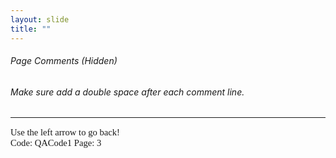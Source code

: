 ```yaml
---
layout: slide
title: ""
---
```

###### Page Comments (Hidden) 

[//]: # (This may be the most platform independent comment)
[//]: # (https://stackoverflow.com/questions/4823468/comments-in-markdown)
[//]: # (and another comment down here too using the empty link method)
[//]: # "2 And this is a comment"
[//]: # '3 Also this is a comment'
[//]: # (4 Yet another comment)
[comment]: # (5 Still another comment)
[//]: # (This is a comment.)
[//]: # (This is a comment on a new line.)
[comment]: # (<!---xxx--->  in line comments)

<H6>Make sure add a double space after each comment line.<H6>

<HR>
<p style="font-family: times, serif; font-size:11pt; font-style:normal"> <!---in line comments--->
Use the left arrow to go back!<br /> <!---in line comments--->
Code: QACode1
Page: 3
</p>
